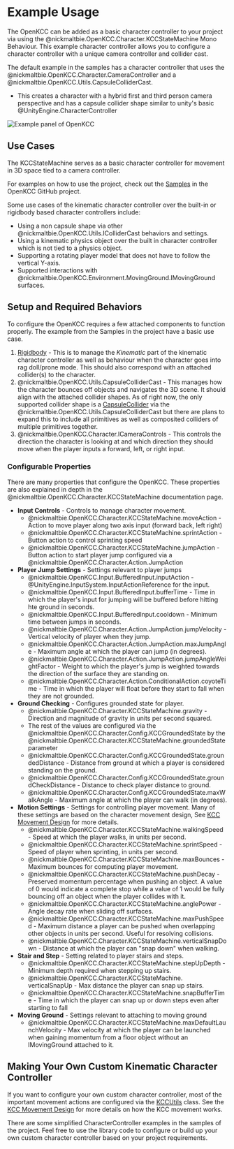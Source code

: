 # Example Usage

The OpenKCC can be added as a basic character controller to your project
via using the
@nickmaltbie.OpenKCC.Character.KCCStateMachine
Mono Behaviour. This example character controller allows you to configure
a character controller with a unique camera controller and collider cast.

The default example in the samples has a character controller that
uses the @nickmaltbie.OpenKCC.Character.CameraController
and a @nickmaltbie.OpenKCC.Utils.CapsuleColliderCast.

- This creates a character with a hybrid first and third person camera
  perspective and has a capsule collider shape similar to unity's basic
  @UnityEngine.CharacterController

![Example panel of OpenKCC](../resources/example-usage-openkcc.png)

## Use Cases

The KCCStateMachine serves as a basic character controller
for movement in 3D space tied to a camera controller.

For examples on how to use the project, check out the
[Samples](https://github.com/nicholas-maltbie/OpenKCC/tree/main/Assets/Samples)
in the OpenKCC GitHub project.

Some use cases of the kinematic character controller over the built-in
or rigidbody based character controllers include:

- Using a non capsule shape via other
    @nickmaltbie.OpenKCC.Utils.IColliderCast behaviors and settings.
- Using a kinematic physics object over the built in character controller
    which is not tied to a physics object.
- Supporting a rotating player model that does not have to follow the vertical
    Y-axis.
- Supported interactions with
    @nickmaltbie.OpenKCC.Environment.MovingGround.IMovingGround surfaces.

## Setup and Required Behaviors

To configure the OpenKCC requires a few attached components to function
properly. The example from the Samples in the project have
a basic use case.

1. [Rigidbody](https://docs.unity3d.com/ScriptReference/Rigidbody.html) -
    This is to manage the _Kinematic_ part of the kinematic
    character controller as well as behaviour when the character goes into
    rag doll/prone mode. This should also correspond with an attached
    collider(s) to the character.
1. @nickmaltbie.OpenKCC.Utils.CapsuleColliderCast -
    This manages how the character bounces off objects and navigates the 3D
    scene. It should align with the attached collider shapes.
    As of right now, the only supported collider shape is a
    [CapsuleCollider](https://docs.unity3d.com/ScriptReference/CapsuleCollider.html)
    via the @nickmaltbie.OpenKCC.Utils.CapsuleColliderCast
    but there are plans to expand this to include all primitives as well
    as composited colliders of multiple primitives together.
1. @nickmaltbie.OpenKCC.Character.ICameraControls -
    This controls the direction the character is looking at and which direction
    they should move when the player inputs a forward, left, or right
    input.

### Configurable Properties

There are many properties that configure the OpenKCC. These properties
are also explained in depth in the @nickmaltbie.OpenKCC.Character.KCCStateMachine
documentation page.

- **Input Controls** - Controls to manage character movement.
    - @nickmaltbie.OpenKCC.Character.KCCStateMachine.moveAction
        \- Action to move player along two axis input
        (forward back, left right)
    - @nickmaltbie.OpenKCC.Character.KCCStateMachine.sprintAction
        \- Button action to control sprinting speed
    - @nickmaltbie.OpenKCC.Character.KCCStateMachine.jumpAction
        \- Button action to start player jump configured via a
        @nickmaltbie.OpenKCC.Character.Action.JumpAction
- **Player Jump Settings** - Settings relevant to player jumps
    - @nickmaltbie.OpenKCC.Input.BufferedInput.inputAction
        \- @UnityEngine.InputSystem.InputActionReference for the input.
    - @nickmaltbie.OpenKCC.Input.BufferedInput.bufferTime
        \- Time in which the player's input for jumping
        will be buffered before hitting hte ground in seconds.
    - @nickmaltbie.OpenKCC.Input.BufferedInput.cooldown
        \- Minimum time between jumps in seconds.
    - @nickmaltbie.OpenKCC.Character.Action.JumpAction.jumpVelocity
        \- Vertical velocity of player when they jump.
    - @nickmaltbie.OpenKCC.Character.Action.JumpAction.maxJumpAngle
        \- Maximum angle at which the player can jump (in degrees).
    - @nickmaltbie.OpenKCC.Character.Action.JumpAction.jumpAngleWeightFactor
        \- Weight to which the player's jump is weighted towards the
        direction of the surface they are standing on.
    - @nickmaltbie.OpenKCC.Character.Action.ConditionalAction.coyoteTime
        \- Time in which the player will float before they start to
        fall when they are not grounded.
- **Ground Checking** - Configures grounded state for player.
    - @nickmaltbie.OpenKCC.Character.KCCStateMachine.gravity
        \- Direction and magnitude of gravity in units per second squared.
    - The rest of the values are configured via the
    @nickmaltbie.OpenKCC.Character.Config.KCCGroundedState by the
    @nickmaltbie.OpenKCC.Character.KCCStateMachine.groundedState parameter
    - @nickmaltbie.OpenKCC.Character.Config.KCCGroundedState.groundedDistance
        \- Distance from ground at which a player is considered standing on the ground.
    - @nickmaltbie.OpenKCC.Character.Config.KCCGroundedState.groundCheckDistance
        \- Distance to check player distance to ground.
    - @nickmaltbie.OpenKCC.Character.Config.KCCGroundedState.maxWalkAngle
        \- Maximum angle at which the player can walk (in degrees).
- **Motion Settings** - Settings for controlling player movement.
  Many of these settings are based on the character movement design,
  See [KCC Movement Design](kcc-design/kcc-movement.md) for more details.
    - @nickmaltbie.OpenKCC.Character.KCCStateMachine.walkingSpeed
        \- Speed at which the player walks, in units per second.
    - @nickmaltbie.OpenKCC.Character.KCCStateMachine.sprintSpeed
        \- Speed of player when sprinting, in units per second.
    - @nickmaltbie.OpenKCC.Character.KCCStateMachine.maxBounces
        \- Maximum bounces for computing player movement.
    - @nickmaltbie.OpenKCC.Character.KCCStateMachine.pushDecay
        \- Preserved momentum percentage when pushing an object. A value
        of 0 would indicate a complete stop while a value of 1 would be fully
        bouncing off an object when the player collides with it.
    - @nickmaltbie.OpenKCC.Character.KCCStateMachine.anglePower
        \- Angle decay rate when sliding off surfaces.
    - @nickmaltbie.OpenKCC.Character.KCCStateMachine.maxPushSpeed
        \- Maximum distance a player can be pushed when overlapping
        other objects in units per second. Useful for resolving collisions.
    - @nickmaltbie.OpenKCC.Character.KCCStateMachine.verticalSnapDown
        \- Distance at which the player can "snap down" when walking.
- **Stair and Step** - Setting related to player stairs and steps.
    - @nickmaltbie.OpenKCC.Character.KCCStateMachine.stepUpDepth
        \- Minimum depth required when stepping up stairs.
    - @nickmaltbie.OpenKCC.Character.KCCStateMachine. verticalSnapUp
        \- Max distance the player can snap up stairs.
    - @nickmaltbie.OpenKCC.Character.KCCStateMachine.snapBufferTime
        \- Time in which the player can snap up or down
        steps even after starting to fall
- **Moving Ground** - Settings relevant to attaching to moving ground
    - @nickmaltbie.OpenKCC.Character.KCCStateMachine.maxDefaultLaunchVelocity
        \- Max velocity at which the player can be launched
        when gaining momentum from a floor object without
        an IMovingGround attached to it.

## Making Your Own Custom Kinematic Character Controller

If you want to configure your own custom character controller,
most of the important movement actions are configured via the
[KCCUtils](xref:nickmaltbie.OpenKCC.Utils.KCCUtils) class.
See the [KCC Movement Design](kcc-design/kcc-movement.md) for more details
on how the KCC movement works.

There are some simplified CharacterController examples in the samples
of the project. Feel free to use the library code to configure or build
up your own custom character controller based on your project requirements.
